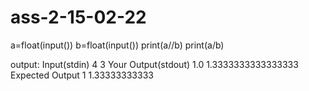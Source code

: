 # ass-2-15-02-22
a=float(input())
b=float(input())
print(a//b)
print(a/b)

output:
Input(stdin)
4
3
Your Output(stdout)
1.0
1.3333333333333333
Expected Output
1
1.33333333333

